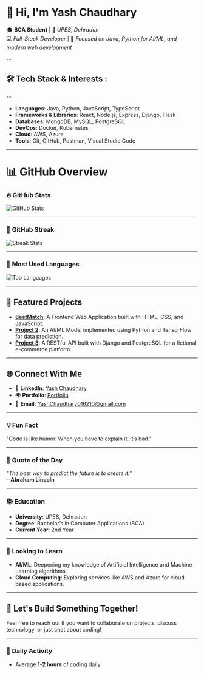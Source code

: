# 👋 Hi, I'm Yash Chaudhary  

🎓 **BCA Student** | 🏫 *UPES, Dehradun*  
💻 *Full-Stack Developer* | 🚀 *Focused on Java, Python for AI/ML, and modern web development*  

--

## 🛠 Tech Stack & Interests :
--
- **Languages**: Java, Python, JavaScript, TypeScript  
- **Frameworks & Libraries**: React, Node.js, Express, Django, Flask  
- **Databases**: MongoDB, MySQL, PostgreSQL  
- **DevOps**: Docker, Kubernetes  
- **Cloud**: AWS, Azure  
- **Tools**: Git, GitHub, Postman, Visual Studio Code  

---

# 📊 **GitHub Overview**

### 🔥 **GitHub Stats**

![GitHub Stats](https://github-readme-stats.vercel.app/api?username=Yash016210&show_icons=true&theme=radical&count_private=true)

---

### 📅 **GitHub Streak**

![Streak Stats](https://github-readme-streak-stats.herokuapp.com?user=Yash016210&theme=radical)

---

### 🌟 **Most Used Languages**

![Top Languages](https://github-readme-stats.vercel.app/api/top-langs/?username=Yash016210&layout=compact&theme=radical)

---

## 📂 **Featured Projects**

- [**BestMatch**](https://github.com/Yash016210/BestMatch): A Frontend Web Application built with HTML, CSS, and JavaScript.
- [**Project 2**](https://github.com/Yash016210/project2): An AI/ML Model implemented using Python and TensorFlow for data prediction.
- [**Project 3**](https://github.com/Yash016210/project3): A RESTful API built with Django and PostgreSQL for a fictional e-commerce platform.

---

## 🌐 **Connect With Me**
- 💼 **LinkedIn**: [Yash Chaudhary](https://linkedin.com/in/yashchaudhary67)  
- 🌍 **Portfolio**: [Portfolio](https://your-portfolio-link)  
- 📧 **Email**: YashChaudhary016210@gmail.com

---

### 💡 **Fun Fact**
"Code is like humor. When you have to explain it, it’s bad."

---

### 💬 **Quote of the Day**
_"The best way to predict the future is to create it."_  
– **Abraham Lincoln**

---

### 📚 **Education**
- **University**: UPES, Dehradun  
- **Degree**: Bachelor’s in Computer Applications (BCA)  
- **Current Year**: 2nd Year

---

### 🌱 **Looking to Learn**
- **AI/ML**: Deepening my knowledge of Artificial Intelligence and Machine Learning algorithms.  
- **Cloud Computing**: Exploring services like AWS and Azure for cloud-based applications.  

---

## 💬 **Let's Build Something Together!**

Feel free to reach out if you want to collaborate on projects, discuss technology, or just chat about coding!

---

### 📅 **Daily Activity**
- Average **1-2 hours** of coding daily.
